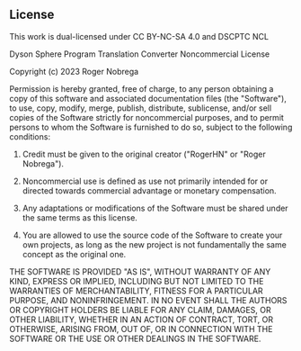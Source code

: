 ## License

This work is dual-licensed under CC BY-NC-SA 4.0 and DSCPTC NCL

Dyson Sphere Program Translation Converter Noncommercial License

Copyright (c) 2023 Roger Nobrega

Permission is hereby granted, free of charge, to any person obtaining a copy
of this software and associated documentation files (the "Software"), to use,
copy, modify, merge, publish, distribute, sublicense, and/or sell copies of
the Software strictly for noncommercial purposes, and to permit persons to
whom the Software is furnished to do so, subject to the following conditions:

1. Credit must be given to the original creator ("RogerHN" or "Roger Nobrega").

2. Noncommercial use is defined as use not primarily intended for or directed
   towards commercial advantage or monetary compensation.

3. Any adaptations or modifications of the Software must be shared under the
   same terms as this license.

4. You are allowed to use the source code of the Software to create your own
   projects, as long as the new project is not fundamentally the same concept
   as the original one.

THE SOFTWARE IS PROVIDED "AS IS", WITHOUT WARRANTY OF ANY KIND, EXPRESS OR
IMPLIED, INCLUDING BUT NOT LIMITED TO THE WARRANTIES OF MERCHANTABILITY,
FITNESS FOR A PARTICULAR PURPOSE, AND NONINFRINGEMENT. IN NO EVENT SHALL
THE AUTHORS OR COPYRIGHT HOLDERS BE LIABLE FOR ANY CLAIM, DAMAGES, OR OTHER
LIABILITY, WHETHER IN AN ACTION OF CONTRACT, TORT, OR OTHERWISE, ARISING
FROM, OUT OF, OR IN CONNECTION WITH THE SOFTWARE OR THE USE OR OTHER DEALINGS
IN THE SOFTWARE.
